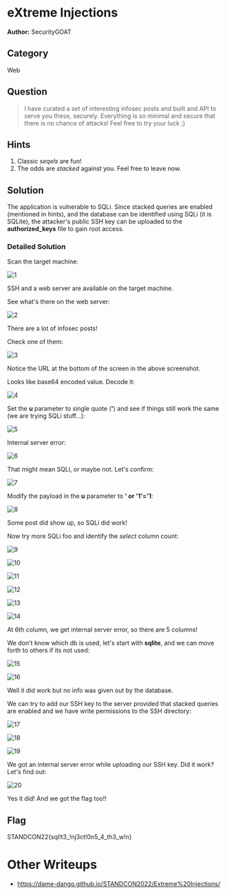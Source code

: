 # eXtreme Injections

**Author:** SecurityGOAT

## Category

Web

## Question

> I have curated a set of interesting infosec posts and built and API to serve you these, securely. Everything is so minimal and secure that there is no chance of attacks! Feel free to try your luck ;)

## Hints

1. Classic *seqels* are fun!
2. The odds are *stacked* against you. Feel free to leave now.


## Solution

The application is vulnerable to SQLi. Since stacked queries are enabled (mentioned in hints), and the database can be identified using SQLi (it is SQLite), the attacker's public SSH key can be uploaded to the **authorized_keys** file to gain root access.  

### Detailed Solution

Scan the target machine:  

![1](solution/1.png)

SSH and a web server are available on the target machine.  

See what's there on the web server:  

![2](solution/2.png)

There are a lot of infosec posts!  

Check one of them:  

![3](solution/3.png)

Notice the URL at the bottom of the screen in the above screenshot.  

Looks like base64 encoded value. Decode it:  

![4](solution/4.png)

Set the **u** parameter to single quote (**'**) and see if things still work the same (we are trying SQLi stuff...):  

![5](solution/5.png)

Internal server error:  

![6](solution/6.png)

That might mean SQLi, or maybe not. Let's confirm:  

![7](solution/7.png)

Modify the payload in the **u** parameter to **' or '1'='1**:  

![8](solution/8.png)

Some post did show up, so SQLi did work!  

Now try more SQLi foo and identify the *select* column count:  

![9](solution/9.png)

![10](solution/10.png)

![11](solution/11.png)

![12](solution/12.png)

![13](solution/13.png)

![14](solution/14.png)

At 6th column, we get internal server error, so there are 5 columns!  

We don't know which db is used, let's start with **sqlite**, and we can move forth to others if its not used:  

![15](solution/15.png)

![16](solution/16.png)

Well it did work but no info was given out by the database.  

We can try to add our SSH key to the server provided that stacked queries are enabled and we have write permissions to the SSH directory:  

![17](solution/17.png)

![18](solution/18.png)

![19](solution/19.png)

We got an internal server error while uploading our SSH key. Did it work? Let's find out:  

![20](solution/20.png)

Yes it did! And we got the flag too!!

## Flag
STANDCON22{sql!t3_!nj3ct!0n5_4_th3_w!n}


# Other Writeups
- https://dame-dango.github.io/STANDCON2022/Extreme%20Injections/